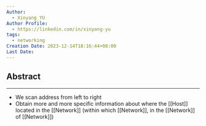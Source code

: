 ```yaml
---
Author:
  - Xinyang YU
Author Profile:
  - https://linkedin.com/in/xinyang-yu
tags:
  - networking
Creation Date: 2023-12-14T18:16:44+08:00
Last Date:
---
```

## Abstract
---
- We scan address from left to right
- Obtain more and more specific information about where the [[Host]] located in the [[Network]] (within which [[Network]], in the [[Network]] of [[Network]])